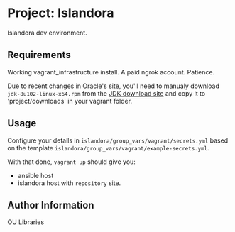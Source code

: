 Project: Islandora
=========

Islandora dev environment. 

Requirements
------------

Working vagrant_infrastructure install. A paid ngrok account.  Patience.

Due to recent changes in Oracle's site, you'll need to manualy download `jdk-8u102-linux-x64.rpm` from the [JDK download site](http://www.oracle.com/technetwork/pt/java/javase/downloads/jdk8-downloads-2133151.html) and copy it to 'project/downloads' in your vagrant folder. 

Usage
-----

Configure your details in `islandora/group_vars/vagrant/secrets.yml` based on the template `islandora/group_vars/vagrant/example-secrets.yml`.

With that done, `vagrant up` should give you:

* ansible host
* islandora host with `repository` site. 


Author Information
------------------

OU Libraries 
